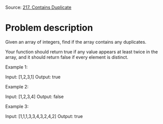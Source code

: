 Source: [217. Contains Duplicate](https://leetcode.com/problems/contains-duplicate/)

# Problem description

Given an array of integers, find if the array contains any duplicates.

Your function should return true if any value appears at least twice in the array, and it should return false if every element is distinct.

Example 1:

Input: [1,2,3,1]
Output: true

Example 2:

Input: [1,2,3,4]
Output: false

Example 3:

Input: [1,1,1,3,3,4,3,2,4,2]
Output: true
